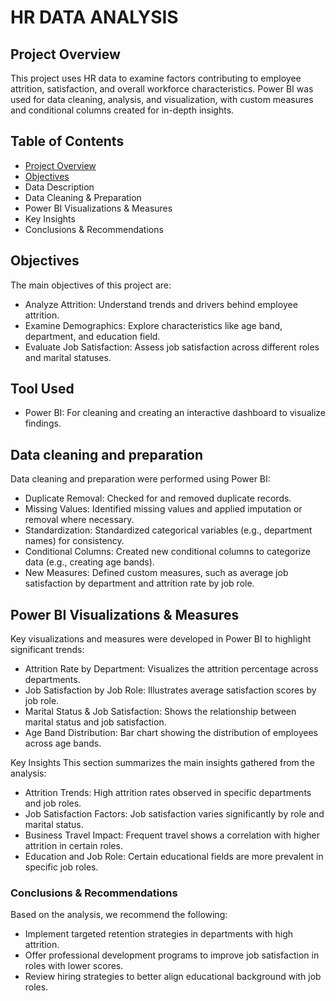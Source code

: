 # HR DATA ANALYSIS

## Project Overview
This project uses HR data to examine factors contributing to employee attrition, satisfaction, and overall workforce characteristics. Power BI was used for data cleaning, analysis, and visualization, with custom measures and conditional columns created for in-depth insights.

## Table of Contents
- [Project Overview](#project-overview)
- [Objectives](#objectives)
- Data Description
- Data Cleaning & Preparation
- Power BI Visualizations & Measures
- Key Insights
- Conclusions & Recommendations

## Objectives
The main objectives of this project are:

- Analyze Attrition: Understand trends and drivers behind employee attrition.
- Examine Demographics: Explore characteristics like age band, department, and education field.
- Evaluate Job Satisfaction: Assess job satisfaction across different roles and marital statuses.


## Tool Used
- Power BI: For cleaning and creating an interactive dashboard to visualize findings.


## Data cleaning and preparation 

Data cleaning and preparation were performed using Power BI:

- Duplicate Removal: Checked for and removed duplicate records.
- Missing Values: Identified missing values and applied imputation or removal where necessary.
- Standardization: Standardized categorical variables (e.g., department names) for consistency.
- Conditional Columns: Created new conditional columns to categorize data (e.g., creating age bands).
- New Measures: Defined custom measures, such as average job satisfaction by department and attrition rate by job role.

## Power BI Visualizations & Measures

Key visualizations and measures were developed in Power BI to highlight significant trends:

- Attrition Rate by Department: Visualizes the attrition percentage across departments.
- Job Satisfaction by Job Role: Illustrates average satisfaction scores by job role.
- Marital Status & Job Satisfaction: Shows the relationship between marital status and job satisfaction.
- Age Band Distribution: Bar chart showing the distribution of employees across age bands.


Key Insights
This section summarizes the main insights gathered from the analysis:

- Attrition Trends: High attrition rates observed in specific departments and job roles.
- Job Satisfaction Factors: Job satisfaction varies significantly by role and marital status.
- Business Travel Impact: Frequent travel shows a correlation with higher attrition in certain roles.
- Education and Job Role: Certain educational fields are more prevalent in specific job roles.
   


### Conclusions & Recommendations

Based on the analysis, we recommend the following:

- Implement targeted retention strategies in departments with high attrition.
- Offer professional development programs to improve job satisfaction in roles with lower scores.
- Review hiring strategies to better align educational background with job roles.
